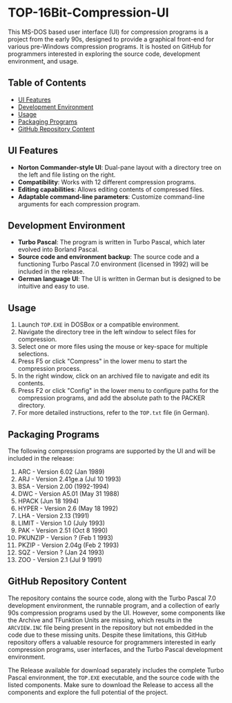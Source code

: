 # TOP-16Bit-Compression-UI

This MS-DOS based user interface (UI) for compression programs is a project from the early 90s, designed to provide a graphical front-end for various pre-Windows compression programs. It is hosted on GitHub for programmers interested in exploring the source code, development environment, and usage.

## Table of Contents
- [UI Features](#ui-features)
- [Development Environment](#development-environment)
- [Usage](#usage)
- [Packaging Programs](#packaging-programs)
- [GitHub Repository Content](#github-repository-content)

## UI Features

- **Norton Commander-style UI**: Dual-pane layout with a directory tree on the left and file listing on the right.
- **Compatibility**: Works with 12 different compression programs.
- **Editing capabilities**: Allows editing contents of compressed files.
- **Adaptable command-line parameters**: Customize command-line arguments for each compression program.

## Development Environment

- **Turbo Pascal**: The program is written in Turbo Pascal, which later evolved into Borland Pascal.
- **Source code and environment backup**: The source code and a functioning Turbo Pascal 7.0 environment (licensed in 1992) will be included in the release.
- **German language UI**: The UI is written in German but is designed to be intuitive and easy to use.

## Usage

1. Launch `TOP.EXE` in DOSBox or a compatible environment.
2. Navigate the directory tree in the left window to select files for compression.
3. Select one or more files using the mouse or key-space for multiple selections.
4. Press F5 or click "Compress" in the lower menu to start the compression process.
5. In the right window, click on an archived file to navigate and edit its contents.
6. Press F2 or click "Config" in the lower menu to configure paths for the compression programs, and add the absolute path to the PACKER directory.
7. For more detailed instructions, refer to the `TOP.txt` file (in German).

## Packaging Programs

The following compression programs are supported by the UI and will be included in the release:

1. ARC - Version 6.02 (Jan 1989)
2. ARJ - Version 2.41ge.a (Jul 10 1993)
3. BSA - Version 2.00 (1992-1994)
4. DWC - Version A5.01 (May 31 1988)
5. HPACK (Jun 18 1994)
6. HYPER - Version 2.6 (May 18 1992)
7. LHA - Version 2.13 (1991)
8. LIMIT - Version 1.0 (July 1993)
9. PAK - Version 2.51 (Oct 8 1990)
10. PKUNZIP - Version ? (Feb 1 1993)
11. PKZIP - Version 2.04g (Feb 2 1993)
12. SQZ - Version ? (Jan 24 1993)
13. ZOO - Version 2.1 (Jul 9 1991)

## GitHub Repository Content

The repository contains the source code, along with the Turbo Pascal 7.0 development environment, the runnable program, and a collection of early 90s compression programs used by the UI. However, some components like the Archive and TFunktion Units are missing, which results in the `ARCVIEW.INC` file being present in the repository but not embedded in the code due to these missing units. Despite these limitations, this GitHub repository offers a valuable resource for programmers interested in early compression programs, user interfaces, and the Turbo Pascal development environment. 

The Release available for download separately includes the complete Turbo Pascal environment, the `TOP.EXE` executable, and the source code with the listed components. Make sure to download the Release to access all the components and explore the full potential of the project.

